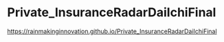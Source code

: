# Private_InsuranceRadarDaiIchiFinal
https://rainmakinginnovation.github.io/Private_InsuranceRadarDaiIchiFinal
